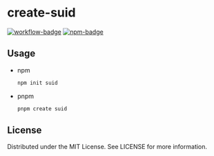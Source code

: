 # create-suid

[![workflow-badge]](https://github.com/swordev/suid/actions/workflows/ci.yaml) [![npm-badge]](https://www.npmjs.com/package/create-suid)

[workflow-badge]: https://img.shields.io/github/actions/workflow/status/swordev/suid/ci.yaml?branch=main
[npm-badge]: https://img.shields.io/npm/v/create-suid?label=create-suid

## Usage

- npm
  ```sh
  npm init suid
  ```
- pnpm
  ```sh
  pnpm create suid
  ```

## License

Distributed under the MIT License. See LICENSE for more information.
